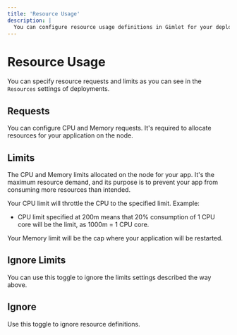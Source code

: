 ```yaml
---
title: 'Resource Usage'
description: |
  You can configure resource usage definitions in Gimlet for your deployed applications.
---
```


# Resource Usage

You can specify resource requests and limits as you can see in the `Resources` settings of deployments.

## Requests

You can configure CPU and Memory requests. It's required to allocate resources for your application on the node.

## Limits

The CPU and Memory limits allocated on the node for your app. It's the maximum resource demand, and its purpose is to prevent your app from consuming more resources than intended.

Your CPU limit will throttle the CPU to the specified limit. Example:

- CPU limit specified at 200m means that 20% consumption of 1 CPU core will be the limit, as 1000m = 1 CPU core.

Your Memory limit will be the cap where your application will be restarted.

## Ignore Limits

You can use this toggle to ignore the limits settings described the way above.

## Ignore

Use this toggle to ignore resource definitions.
